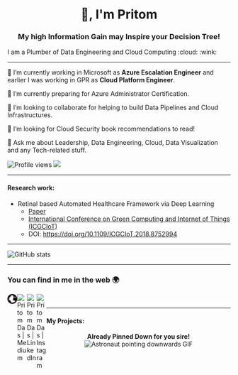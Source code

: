 <h1 align="center"> 👋, I'm Pritom</h1>
<h3 align="center">My high Information Gain may Inspire your Decision Tree!</h3>
I am a Plumber of Data Engineering and Cloud Computing :cloud:  :wink:

---
 
 🔭 I’m currently working in Microsoft as **Azure Escalation Engineer** and earlier I was working in GPR as **Cloud Platform Engineer**.
 
 🌱 I’m currently preparing for Azure Administrator Certification.
 

 👯 I’m looking to collaborate for helping to build Data Pipelines and Cloud Infrastructures.
 
 🤔 I’m looking for Cloud Security book recommendations to read!
 
 💬 Ask me about Leadership, Data Engineering, Cloud, Data Visualization and any Tech-related stuff.


![Profile views](https://gpvc.arturio.dev/PritomDas)  <img src="https://img.shields.io/github/followers/PritomDas?label=Follow" style=" float:left, margin-right:10px" />


---


#### Research work:

- Retinal based Automated Healthcare Framework via Deep Learning
  - [Paper](https://ieeexplore.ieee.org/document/8752994)
  - [International Conference on Green Computing and Internet of Things (ICGCIoT)](https://ieeexplore.ieee.org/xpl/conhome/8743504/proceeding) 
  - DOI: https://doi.org/10.1109/ICGCIoT.2018.8752994 

---

![GitHub stats](https://github-readme-stats.vercel.app/api?username=PritomDas&show_icons=true&hide_border=true)

---


### You can find in me in the web 🌍
[<img align="left" alt="PritomDas" width="22px" src="https://raw.githubusercontent.com/iconic/open-iconic/master/svg/globe.svg" />][website]
[<img align="left" alt="PritomDas | Medium" width="22px" src="https://cdn.jsdelivr.net/npm/simple-icons@v3/icons/medium.svg" />][medium]
[<img align="left" alt="PritomDas | LinkedIn" width="22px" src="https://cdn.jsdelivr.net/npm/simple-icons@v3/icons/linkedin.svg" />][linkedin]
[<img align="left" alt="PritomDas | Instagram" width="22px" src="https://cdn.jsdelivr.net/npm/simple-icons@v3/icons/instagram.svg" />][instagram]
<br/>


---

[website]: https://pritom.uwu.ai/
[instagram]: https://www.instagram.com/yours_truly_pritom/
[linkedin]: https://www.linkedin.com/in/you-found-pritom/
[medium]: https://medium.com/@das.pritom175

#### My Projects:
<p align="center">
<b>Already Pinned Down for you sire!</b></br>
<img alt="Astronaut pointing downwards GIF" src="https://media.giphy.com/media/Js7cqIkpxFy0bILFFA/giphy.gif">
</p>



